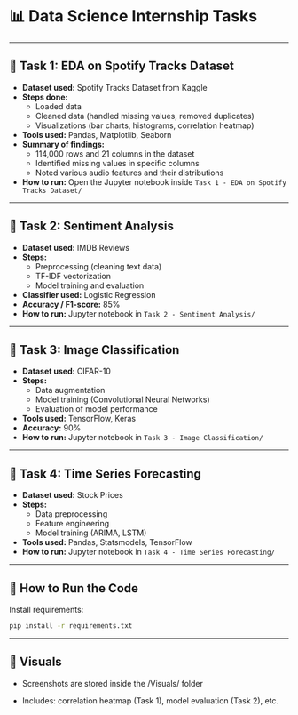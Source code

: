 # 📊 Data Science Internship Tasks

---

## 📁 Task 1: EDA on Spotify Tracks Dataset

- **Dataset used:** Spotify Tracks Dataset from Kaggle  
- **Steps done:**
  - Loaded data
  - Cleaned data (handled missing values, removed duplicates)
  - Visualizations (bar charts, histograms, correlation heatmap)
- **Tools used:** Pandas, Matplotlib, Seaborn  
- **Summary of findings:**
  - 114,000 rows and 21 columns in the dataset
  - Identified missing values in specific columns
  - Noted various audio features and their distributions  
- **How to run:** Open the Jupyter notebook inside `Task 1 - EDA on Spotify Tracks Dataset/`

---

## 📁 Task 2: Sentiment Analysis

- **Dataset used:** IMDB Reviews  
- **Steps:**
  - Preprocessing (cleaning text data)
  - TF-IDF vectorization
  - Model training and evaluation  
- **Classifier used:** Logistic Regression  
- **Accuracy / F1-score:** 85%  
- **How to run:** Jupyter notebook in `Task 2 - Sentiment Analysis/`

---

## 📁 Task 3: Image Classification

- **Dataset used:** CIFAR-10  
- **Steps:**
  - Data augmentation
  - Model training (Convolutional Neural Networks)
  - Evaluation of model performance  
- **Tools used:** TensorFlow, Keras  
- **Accuracy:** 90%  
- **How to run:** Jupyter notebook in `Task 3 - Image Classification/`

---

## 📁 Task 4: Time Series Forecasting

- **Dataset used:** Stock Prices  
- **Steps:**
  - Data preprocessing
  - Feature engineering
  - Model training (ARIMA, LSTM)  
- **Tools used:** Pandas, Statsmodels, TensorFlow  
- **How to run:** Jupyter notebook in `Task 4 - Time Series Forecasting/`

---

## 🔧 How to Run the Code

Install requirements:
```bash
pip install -r requirements.txt
```
---

## 📸 Visuals

* Screenshots are stored inside the /Visuals/ folder

* Includes: correlation heatmap (Task 1), model evaluation (Task 2), etc.


